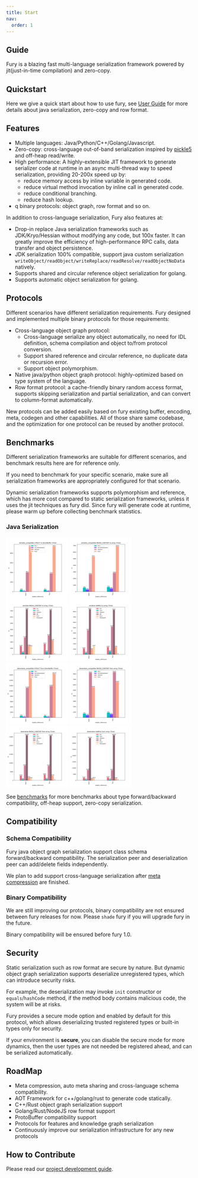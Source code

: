 ```yaml
---
title: Start
nav:
  order: 1
---
```


## Guide

Fury is a blazing fast multi-language serialization framework powered by jit(just-in-time compilation) and zero-copy.

## Quickstart

Here we give a quick start about how to use fury, see [User Guide](/doc#installation) for more details about java serialization, zero-copy and row format.

## Features

- Multiple languages: Java/Python/C++/Golang/Javascript.
- Zero-copy: cross-language out-of-band serialization inspired
  by [pickle5](https://peps.python.org/pep-0574/) and off-heap read/write.
- High performance: A highly-extensible JIT framework to generate serializer code at runtime in an async multi-thread way to speed serialization, providing 20-200x speed up by:
  - reduce memory access by inline variable in generated code.
  - reduce virtual method invocation by inline call in generated code.
  - reduce conditional branching.
  - reduce hash lookup.
- q binary protocols: object graph, row format and so on.

In addition to cross-language serialization, Fury also features at:

- Drop-in replace Java serialization frameworks such as JDK/Kryo/Hessian without modifying any code, but 100x faster.
  It can greatly improve the efficiency of high-performance RPC calls, data transfer and object persistence.
- JDK serialization 100% compatible, support java custom serialization
  `writeObject/readObject/writeReplace/readResolve/readObjectNoData` natively.
- Supports shared and circular reference object serialization for golang.
- Supports automatic object serialization for golang.

## Protocols

Different scenarios have different serialization requirements. Fury designed and implemented
multiple binary protocols for those requirements:

- Cross-language object graph protocol:
  - Cross-language serialize any object automatically, no need for IDL definition, schema compilation and object to/from protocol
    conversion.
  - Support shared reference and circular reference, no duplicate data or recursion error.
  - Support object polymorphism.
- Native java/python object graph protocol: highly-optimized based on type system of the language.
- Row format protocol: a cache-friendly binary random access format, supports skipping serialization and partial serialization,
  and can convert to column-format automatically.

New protocols can be added easily based on fury existing buffer, encoding, meta, codegen and other capabilities. All of those share same codebase, and the optimization for one protocol
can be reused by another protocol.

## Benchmarks

Different serialization frameworks are suitable for different scenarios, and benchmark results here are for reference only.

If you need to benchmark for your specific scenario, make sure all serialization frameworks are appropriately configured for that scenario.

Dynamic serialization frameworks supports polymorphism and reference, which has more cost compared
to static serialization frameworks, unless it uses the jit techniques as fury did.
Since fury will generate code at runtime, please warm up before collecting benchmark statistics.

### Java Serialization

<img width="33%" alt="" src="/benchmarks/serialization/bench_serialize_compatible_STRUCT_to_directBuffer_time.png">
<img width="33%" alt="" src="/benchmarks/serialization/bench_serialize_compatible_MEDIA_CONTENT_to_array_time.png">
<img width="33%" alt="" src="/benchmarks/serialization/bench_serialize_MEDIA_CONTENT_to_array_time.png">
<img width="33%" alt="" src="/benchmarks/serialization/bench_serialize_SAMPLE_to_array_time.png">
<img width="33%" alt="" src="/benchmarks/deserialization/bench_deserialize_compatible_STRUCT_from_directBuffer_time.png">
<img width="33%" alt="" src="/benchmarks/deserialization/bench_deserialize_compatible_MEDIA_CONTENT_from_array_time.png">
<img width="33%" alt="" src="/benchmarks/deserialization/bench_deserialize_MEDIA_CONTENT_from_array_time.png">
<img width="33%" alt="" src="/benchmarks/deserialization/bench_deserialize_SAMPLE_from_array_time.png">

See [benchmarks](https://github.com/alipay/fury/tree/main/docs/benchmarks) for more benchmarks about type forward/backward compatibility, off-heap support, zero-copy serialization.

## Compatibility

### Schema Compatibility

Fury java object graph serialization support class schema forward/backward compatibility. The serialization peer and deserialization peer can add/delete fields independently.

We plan to add support cross-language serialization after [meta compression](https://github.com/alipay/fury/issues/203) are finished.

### Binary Compatibility

We are still improving our protocols, binary compatibility are not ensured between fury releases for now. Please `shade` fury if you will upgrade fury in the future.

Binary compatibility will be ensured before fury 1.0.

## Security

Static serialization such as row format are secure by nature. But dynamic object graph serialization supports deserialize unregistered types, which can introduce security risks.

For example, the deserialization may invoke `init` constructor or `equals`/`hashCode` method, if the method body contains malicious code, the system will be at risks.

Fury provides a secure mode option and enabled by default for this protocol, which allows deserializing trusted registered types or built-in types only for security.

If your environment is **secure**, you can disable the secure mode for more dynamics, then the user types are not needed be registered ahead, and can be serialized automatically.

## RoadMap

- Meta compression, auto meta sharing and cross-language schema compatibility.
- AOT Framework for c++/golang/rust to generate code statically.
- C++/Rust object graph serialization support
- Golang/Rust/NodeJS row format support
- ProtoBuffer compatibility support
- Protocols for features and knowledge graph serialization
- Continuously improve our serialization infrastructure for any new protocols

## How to Contribute

Please read our [project development guide](https://github.com/alipay/fury/blob/main/docs/development.md).
